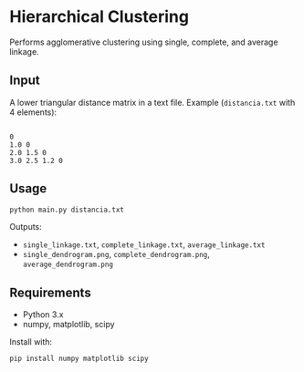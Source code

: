 # Hierarchical Clustering

Performs agglomerative clustering using single, complete, and average linkage.

## Input

A lower triangular distance matrix in a text file. Example (`distancia.txt` with 4 elements):

```

0
1.0 0
2.0 1.5 0
3.0 2.5 1.2 0

````

## Usage

```bash
python main.py distancia.txt
````

Outputs:

* `single_linkage.txt`, `complete_linkage.txt`, `average_linkage.txt`
* `single_dendrogram.png`, `complete_dendrogram.png`, `average_dendrogram.png`

## Requirements

* Python 3.x
* numpy, matplotlib, scipy

Install with:

```bash
pip install numpy matplotlib scipy
```